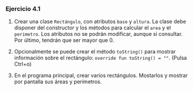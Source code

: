 ### **Ejercicio 4.1**

   1. Crear una clase `Rectángulo`, con atributos `base` y `altura`. La clase debe disponer del constructor y los métodos para calcular el `area` y el `perimetro`. Los atributos no se podrán modificar, aunque si consultar. Por último, tendrán que ser mayor que 0.

   2. Opcionalmente se puede crear el método `toString()` para mostrar información sobre el rectángulo: `override fun toString() = ""`. (Pulsa Ctrl+o)

   3. En el programa principal, crear varios rectángulos. Mostarlos y mostrar por pantalla sus áreas y perímetros.
